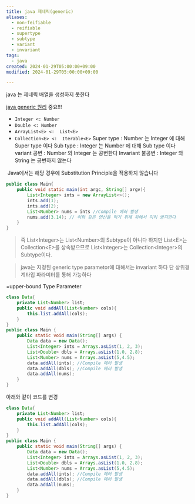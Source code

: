 ```yaml
---
title: java 제네릭(generic)
aliases:
  - non-feifiable
  - reifiable
  - supertype
  - subtype
  - variant
  - invariant
tags:
  - java
created: 2024-01-29T05:00:00+09:00
modified: 2024-01-29T05:00:00+09:00

---
```


java 는 제네릭 배열을 생성하지 못한다

[java generic 원리](https://cla9.tistory.com/44) 중요!!!



- `Integer <: Number`
- `Double <: Number`
- `ArrayList<E> <:  List<E>`
- `Collection<E> <:  Iterable<E>`
Super type : Number 는 Integer  에 대해 Super type 이다
Sub type : Integer 는 Number 에 대해 Sub type 이다
variant 공변 : Number 와 Integer 는 공변한다
Invariant 불공변 : Integer 와 String 는 공변하지 않는다


 Java에서는 해당 경우에 Substitution Principle을 적용하지 않습니다
```java
public class Main{ 
	public void static main(int argc, String[] argv){ 
		List<Integer> ints = new ArrayList<>();
		ints.add(1); 
		ints.add(2);
		List<Number> nums = ints //Compile 에러 발생
		nums.add(3.14); // 이와 같은 연산을 막기 위해 위에서 미리 방지한다
	} 
}
```
>즉 List\<Integer\>는 List\<Number\>의 Subtype이 아니다
>하지만 List\<E\>는 Collection\<E\>를 상속받으므로 List\<Integer\>는 Collection\<Integer\>의 Subtype이다.

>java는 지정된 generic type parametor에 대해서는 invariant 하다
> 단 상위경계타입 파라미터를 통해 가능하다

=upper-bound Type Parameter
```java
class Data{ 
	private List<Number> list;
	public void addAll(List<Number> cols){
		this.list.addAll(cols);
	}
} 
public class Main {
	public static void main(String[] args) {
		Data data = new Data();
		List<Integer> ints = Arrays.asList(1, 2, 3);
		List<Double> dbls = Arrays.asList(1.0, 2.8);
		List<Number> nums = Arrays.asList(5,4.5);
		data.addAll(ints); //Compile 에러 발생
		data.addAll(dbls); //Compile 에러 발생
		data.addAll(nums);
	}
}
```
아래와 같이 코드를 변경
```java
class Data{ 
	private List<Number> list;
	public void addAll(List<Number> cols){
		this.list.addAll(cols);
	}
} 
public class Main {
	public static void main(String[] args) {
		Data data = new Data();
		List<Integer> ints = Arrays.asList(1, 2, 3);
		List<Double> dbls = Arrays.asList(1.0, 2.8);
		List<Number> nums = Arrays.asList(5,4.5);
		data.addAll(ints); //Compile 에러 발생
		data.addAll(dbls); //Compile 에러 발생
		data.addAll(nums);
	}
}
```
